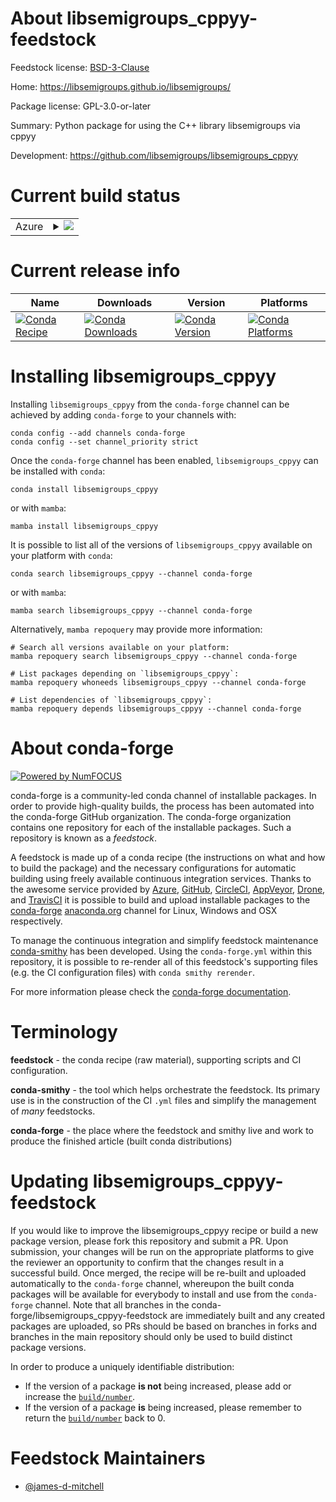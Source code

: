 About libsemigroups_cppyy-feedstock
===================================

Feedstock license: [BSD-3-Clause](https://github.com/conda-forge/libsemigroups_cppyy-feedstock/blob/main/LICENSE.txt)

Home: https://libsemigroups.github.io/libsemigroups/

Package license: GPL-3.0-or-later

Summary: Python package for using the C++ library libsemigroups via cppyy

Development: https://github.com/libsemigroups/libsemigroups_cppyy

Current build status
====================


<table>
    
  <tr>
    <td>Azure</td>
    <td>
      <details>
        <summary>
          <a href="https://dev.azure.com/conda-forge/feedstock-builds/_build/latest?definitionId=9447&branchName=main">
            <img src="https://dev.azure.com/conda-forge/feedstock-builds/_apis/build/status/libsemigroups_cppyy-feedstock?branchName=main">
          </a>
        </summary>
        <table>
          <thead><tr><th>Variant</th><th>Status</th></tr></thead>
          <tbody><tr>
              <td>linux_64_python3.10.____cpython</td>
              <td>
                <a href="https://dev.azure.com/conda-forge/feedstock-builds/_build/latest?definitionId=9447&branchName=main">
                  <img src="https://dev.azure.com/conda-forge/feedstock-builds/_apis/build/status/libsemigroups_cppyy-feedstock?branchName=main&jobName=linux&configuration=linux%20linux_64_python3.10.____cpython" alt="variant">
                </a>
              </td>
            </tr><tr>
              <td>linux_64_python3.11.____cpython</td>
              <td>
                <a href="https://dev.azure.com/conda-forge/feedstock-builds/_build/latest?definitionId=9447&branchName=main">
                  <img src="https://dev.azure.com/conda-forge/feedstock-builds/_apis/build/status/libsemigroups_cppyy-feedstock?branchName=main&jobName=linux&configuration=linux%20linux_64_python3.11.____cpython" alt="variant">
                </a>
              </td>
            </tr><tr>
              <td>linux_64_python3.8.____cpython</td>
              <td>
                <a href="https://dev.azure.com/conda-forge/feedstock-builds/_build/latest?definitionId=9447&branchName=main">
                  <img src="https://dev.azure.com/conda-forge/feedstock-builds/_apis/build/status/libsemigroups_cppyy-feedstock?branchName=main&jobName=linux&configuration=linux%20linux_64_python3.8.____cpython" alt="variant">
                </a>
              </td>
            </tr><tr>
              <td>linux_64_python3.9.____73_pypy</td>
              <td>
                <a href="https://dev.azure.com/conda-forge/feedstock-builds/_build/latest?definitionId=9447&branchName=main">
                  <img src="https://dev.azure.com/conda-forge/feedstock-builds/_apis/build/status/libsemigroups_cppyy-feedstock?branchName=main&jobName=linux&configuration=linux%20linux_64_python3.9.____73_pypy" alt="variant">
                </a>
              </td>
            </tr><tr>
              <td>linux_64_python3.9.____cpython</td>
              <td>
                <a href="https://dev.azure.com/conda-forge/feedstock-builds/_build/latest?definitionId=9447&branchName=main">
                  <img src="https://dev.azure.com/conda-forge/feedstock-builds/_apis/build/status/libsemigroups_cppyy-feedstock?branchName=main&jobName=linux&configuration=linux%20linux_64_python3.9.____cpython" alt="variant">
                </a>
              </td>
            </tr><tr>
              <td>osx_64_python3.10.____cpython</td>
              <td>
                <a href="https://dev.azure.com/conda-forge/feedstock-builds/_build/latest?definitionId=9447&branchName=main">
                  <img src="https://dev.azure.com/conda-forge/feedstock-builds/_apis/build/status/libsemigroups_cppyy-feedstock?branchName=main&jobName=osx&configuration=osx%20osx_64_python3.10.____cpython" alt="variant">
                </a>
              </td>
            </tr><tr>
              <td>osx_64_python3.11.____cpython</td>
              <td>
                <a href="https://dev.azure.com/conda-forge/feedstock-builds/_build/latest?definitionId=9447&branchName=main">
                  <img src="https://dev.azure.com/conda-forge/feedstock-builds/_apis/build/status/libsemigroups_cppyy-feedstock?branchName=main&jobName=osx&configuration=osx%20osx_64_python3.11.____cpython" alt="variant">
                </a>
              </td>
            </tr><tr>
              <td>osx_64_python3.8.____cpython</td>
              <td>
                <a href="https://dev.azure.com/conda-forge/feedstock-builds/_build/latest?definitionId=9447&branchName=main">
                  <img src="https://dev.azure.com/conda-forge/feedstock-builds/_apis/build/status/libsemigroups_cppyy-feedstock?branchName=main&jobName=osx&configuration=osx%20osx_64_python3.8.____cpython" alt="variant">
                </a>
              </td>
            </tr><tr>
              <td>osx_64_python3.9.____73_pypy</td>
              <td>
                <a href="https://dev.azure.com/conda-forge/feedstock-builds/_build/latest?definitionId=9447&branchName=main">
                  <img src="https://dev.azure.com/conda-forge/feedstock-builds/_apis/build/status/libsemigroups_cppyy-feedstock?branchName=main&jobName=osx&configuration=osx%20osx_64_python3.9.____73_pypy" alt="variant">
                </a>
              </td>
            </tr><tr>
              <td>osx_64_python3.9.____cpython</td>
              <td>
                <a href="https://dev.azure.com/conda-forge/feedstock-builds/_build/latest?definitionId=9447&branchName=main">
                  <img src="https://dev.azure.com/conda-forge/feedstock-builds/_apis/build/status/libsemigroups_cppyy-feedstock?branchName=main&jobName=osx&configuration=osx%20osx_64_python3.9.____cpython" alt="variant">
                </a>
              </td>
            </tr>
          </tbody>
        </table>
      </details>
    </td>
  </tr>
</table>

Current release info
====================

| Name | Downloads | Version | Platforms |
| --- | --- | --- | --- |
| [![Conda Recipe](https://img.shields.io/badge/recipe-libsemigroups_cppyy-green.svg)](https://anaconda.org/conda-forge/libsemigroups_cppyy) | [![Conda Downloads](https://img.shields.io/conda/dn/conda-forge/libsemigroups_cppyy.svg)](https://anaconda.org/conda-forge/libsemigroups_cppyy) | [![Conda Version](https://img.shields.io/conda/vn/conda-forge/libsemigroups_cppyy.svg)](https://anaconda.org/conda-forge/libsemigroups_cppyy) | [![Conda Platforms](https://img.shields.io/conda/pn/conda-forge/libsemigroups_cppyy.svg)](https://anaconda.org/conda-forge/libsemigroups_cppyy) |

Installing libsemigroups_cppyy
==============================

Installing `libsemigroups_cppyy` from the `conda-forge` channel can be achieved by adding `conda-forge` to your channels with:

```
conda config --add channels conda-forge
conda config --set channel_priority strict
```

Once the `conda-forge` channel has been enabled, `libsemigroups_cppyy` can be installed with `conda`:

```
conda install libsemigroups_cppyy
```

or with `mamba`:

```
mamba install libsemigroups_cppyy
```

It is possible to list all of the versions of `libsemigroups_cppyy` available on your platform with `conda`:

```
conda search libsemigroups_cppyy --channel conda-forge
```

or with `mamba`:

```
mamba search libsemigroups_cppyy --channel conda-forge
```

Alternatively, `mamba repoquery` may provide more information:

```
# Search all versions available on your platform:
mamba repoquery search libsemigroups_cppyy --channel conda-forge

# List packages depending on `libsemigroups_cppyy`:
mamba repoquery whoneeds libsemigroups_cppyy --channel conda-forge

# List dependencies of `libsemigroups_cppyy`:
mamba repoquery depends libsemigroups_cppyy --channel conda-forge
```


About conda-forge
=================

[![Powered by
NumFOCUS](https://img.shields.io/badge/powered%20by-NumFOCUS-orange.svg?style=flat&colorA=E1523D&colorB=007D8A)](https://numfocus.org)

conda-forge is a community-led conda channel of installable packages.
In order to provide high-quality builds, the process has been automated into the
conda-forge GitHub organization. The conda-forge organization contains one repository
for each of the installable packages. Such a repository is known as a *feedstock*.

A feedstock is made up of a conda recipe (the instructions on what and how to build
the package) and the necessary configurations for automatic building using freely
available continuous integration services. Thanks to the awesome service provided by
[Azure](https://azure.microsoft.com/en-us/services/devops/), [GitHub](https://github.com/),
[CircleCI](https://circleci.com/), [AppVeyor](https://www.appveyor.com/),
[Drone](https://cloud.drone.io/welcome), and [TravisCI](https://travis-ci.com/)
it is possible to build and upload installable packages to the
[conda-forge](https://anaconda.org/conda-forge) [anaconda.org](https://anaconda.org/)
channel for Linux, Windows and OSX respectively.

To manage the continuous integration and simplify feedstock maintenance
[conda-smithy](https://github.com/conda-forge/conda-smithy) has been developed.
Using the ``conda-forge.yml`` within this repository, it is possible to re-render all of
this feedstock's supporting files (e.g. the CI configuration files) with ``conda smithy rerender``.

For more information please check the [conda-forge documentation](https://conda-forge.org/docs/).

Terminology
===========

**feedstock** - the conda recipe (raw material), supporting scripts and CI configuration.

**conda-smithy** - the tool which helps orchestrate the feedstock.
                   Its primary use is in the construction of the CI ``.yml`` files
                   and simplify the management of *many* feedstocks.

**conda-forge** - the place where the feedstock and smithy live and work to
                  produce the finished article (built conda distributions)


Updating libsemigroups_cppyy-feedstock
======================================

If you would like to improve the libsemigroups_cppyy recipe or build a new
package version, please fork this repository and submit a PR. Upon submission,
your changes will be run on the appropriate platforms to give the reviewer an
opportunity to confirm that the changes result in a successful build. Once
merged, the recipe will be re-built and uploaded automatically to the
`conda-forge` channel, whereupon the built conda packages will be available for
everybody to install and use from the `conda-forge` channel.
Note that all branches in the conda-forge/libsemigroups_cppyy-feedstock are
immediately built and any created packages are uploaded, so PRs should be based
on branches in forks and branches in the main repository should only be used to
build distinct package versions.

In order to produce a uniquely identifiable distribution:
 * If the version of a package **is not** being increased, please add or increase
   the [``build/number``](https://docs.conda.io/projects/conda-build/en/latest/resources/define-metadata.html#build-number-and-string).
 * If the version of a package **is** being increased, please remember to return
   the [``build/number``](https://docs.conda.io/projects/conda-build/en/latest/resources/define-metadata.html#build-number-and-string)
   back to 0.

Feedstock Maintainers
=====================

* [@james-d-mitchell](https://github.com/james-d-mitchell/)

